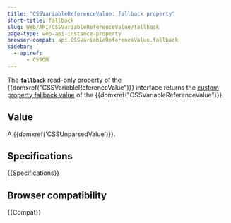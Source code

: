 ```yaml
---
title: "CSSVariableReferenceValue: fallback property"
short-title: fallback
slug: Web/API/CSSVariableReferenceValue/fallback
page-type: web-api-instance-property
browser-compat: api.CSSVariableReferenceValue.fallback
sidebar:
  - apiref:
      - CSSOM
---
```


The **`fallback`** read-only property of the
{{domxref("CSSVariableReferenceValue")}} interface returns the [custom property fallback value](/en-US/docs/Web/CSS/CSS_cascading_variables/Using_CSS_custom_properties#custom_property_fallback_values) of the {{domxref("CSSVariableReferenceValue")}}.

## Value

A {{domxref('CSSUnparsedValue')}}.

## Specifications

{{Specifications}}

## Browser compatibility

{{Compat}}
